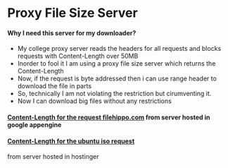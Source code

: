 # Proxy File Size Server

<h4>Why I need this server for my downloader?</h4>
<ul>
    <li>My college proxy server reads the headers for all requests and blocks requests with Content-Length over 50MB
    <li>Inorder to fool it I am using a proxy file size server which returns the Content-Length
    <li>Now, if the request is byte addressed then i can use range header to download the file in parts
    <li>So, technically I am not violating the restriction but cirumventing it.
    <li>Now I can download big files without any restrictions
</ul>


<h4><a href="http://proxyfilesize.appspot.com/index.php?url=http://filehippo.com">Content-Length for the request filehippo.com</a>  from server hosted in google appengine</h4>
<h4><a href="http://download-manager.esy.es/?url=http://mirror.pnl.gov/releases/12.04.5/ubuntu-12.04.5-desktop-amd64.iso">Content-Length for the ubuntu iso request</a></h4> from server hosted in hostinger 